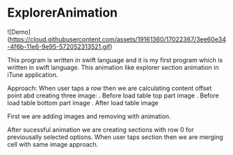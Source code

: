 # ExplorerAnimation

![Demo] (https://cloud.githubusercontent.com/assets/19161360/17022367/3ee60e34-4f6b-11e6-9e95-572052313521.gif)

This program is written in swift language and it is my first program which is written in swift language.
This animation like explorer section animation in iTune application.

Approach:
When user taps a row then we are calculating content offset point abd creating three image:
    . Before load table top part image
    . Before load table bottom part image
    . After load table image
    
First we are adding images and removing with animation.

After sucessful animation we are creating sections with row 0 for previousally selected options.
When user taps section then we are merging cell with same image approach.
    

